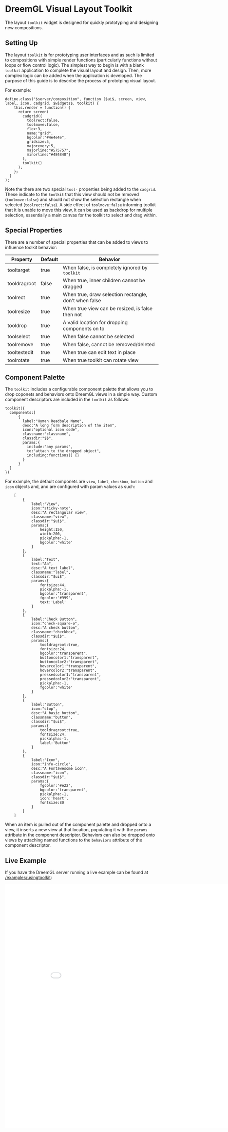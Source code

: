 # DreemGL Visual Layout Toolkit

The layout `toolkit` widget is designed for quickly prototyping and designing new compositions.  

## Setting Up

The layout `toolkit` is for prototyping user interfaces and as such is limited to compositions with simple render functions (particularly functions without loops
or flow control logic).  The simplest way to begin is with a blank `toolkit` application to complete the visual layout and design. Then, more complex logic can be added when the application is developed. The purpose of this guide is to describe the process of prototping visual layout.

For example:

    define.class("$server/composition", function ($ui$, screen, view, label, icon, cadgrid, $widgets$, toolkit) {
        this.render = function() {
          return screen(
            cadgrid({
              toolrect:false,
              toolmove:false,
              flex:3,
              name:"grid",
              bgcolor:"#4e4e4e",
              gridsize:5,
              majorevery:5,
              majorline:"#575757",
              minorline:"#484848"}
            ),
            toolkit()
          );
        };
      }
    );

Note the there are two special `tool-` properties being added to the `cadgrid`.  These indicate to the `toolkit` that
this view should not be mmoved (`toolmove:false`) and should not show the selection rectangle when 
selected (`toolrect:false`).  A side effect of `toolmove:false` informing toolkit that it is unable to move this view, 
it can be used as backdrop for multiple selection, essentially a main canvas for the toolkit to select and drag within.

## Special Properties

There are a number of special properties that can be added to views to influence toolkit behavior:

| Property | Default | Behavior |
|----------|---------|----------|
| tooltarget | true | When false, is completely ignored by `toolkit` |
| tooldragroot | false | When true, inner children cannot be dragged |
| toolrect | true | When true, draw selection rectangle, don't when false |
| toolresize | true | When true view can be resized, is false then not |
| tooldrop | true | A valid location for dropping components on to |
| toolselect | true | When false cannot be selected |
| toolremove | true | When false, cannot be removed/deleted |
| tooltextedit | true | When true can edit text in place |
| toolrotate | true | When true toolkit can rotate view |

## Component Palette

The `toolkit` includes a configurable component palette that allows you to drop coponets and behaviors onto DreemGL 
views in a simple way.  Custom component descriptors are included in the `toolkit` as follows:

    toolkit({
      components:[
          {
            label:"Human Readbale Name",
            desc:"A long form description of the item",
            icon:"optional icon code",
            classname:"classname",
            classdir:"$$",
            params:{
              include:"any params",
              to:"attach to the dropped object",
              including:functions() {}            
            }
          }  
      ]
    })

For example, the default componets are `view`, `label`, `checkbox`, `button` and `icon` objects and, and are configured 
with param values as such:

		[
			{
				label:"View",
				icon:"sticky-note",
				desc:"A rectangular view",
				classname:"view",
				classdir:"$ui$",
				params:{
					height:150,
					width:200,
					pickalpha:-1,
					bgcolor:'white'
				}
			},
			{
				label:"Text",
				text:"Aa",
				desc:"A text label",
				classname:"label",
				classdir:"$ui$",
				params:{
					fontsize:44,
					pickalpha:-1,
					bgcolor:"transparent",
					fgcolor:'#999',
					text:'Label'
				}
			},
			{
				label:"Check Button",
				icon:"check-square-o",
				desc:"A check button",
				classname:"checkbox",
				classdir:"$ui$",
				params:{
					tooldragroot:true,
					fontsize:24,
					bgcolor:"transparent",
					buttoncolor1:"transparent",
					buttoncolor2:"transparent",
					hovercolor1:"transparent",
					hovercolor2:"transparent",
					pressedcolor1:"transparent",
					pressedcolor2:"transparent",
					pickalpha:-1,
					fgcolor:'white'
				}
			},
			{
				label:"Button",
				icon:"stop",
				desc:"A basic button",
				classname:"button",
				classdir:"$ui$",
				params:{
					tooldragroot:true,
					fontsize:24,
					pickalpha:-1,
					label:'Button'
				}
			},
			{
				label:"Icon",
				icon:"info-circle",
				desc:"A Fontawesome icon",
				classname:"icon",
				classdir:"$ui$",
				params:{
					fgcolor:'#e22',
					bgcolor:'transparent',
					pickalpha:-1,
					icon:'heart',
					fontsize:80
				}
			}
		]

When an item is pulled out of the component palette and dropped onto a view, it inserts a new view at that location,
 populating it with the `params` attribute in the component descriptor.  Behaviors can also be dropped onto views
 by attaching named functions to the `behaviors` attribute of the component descriptor.

## Live Example

If you have the DreemGL server running a live example can be found at [/examples/usingtoolkit](/examples/usingtoolkit):

<iframe style="border:0;width:900px; height:800px" src="/examples/usingtoolkit"></iframe>



